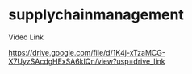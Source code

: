 # supplychainmanagement
Video Link

https://drive.google.com/file/d/1K4j-xTzaMCG-X7UyzSAcdgHExSA6kIQn/view?usp=drive_link
